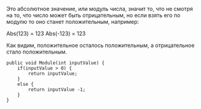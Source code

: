 Это абсолютное значение, или модуль числа, значит то, что не смотря на то, что число может быть отрицательным, но если взять его по модулю то оно станет положительным, например:

Abs(123) = 123
Abs(-123) = 123

Как видим, положительное осталось положительным, а отрицательное стало положительным.

```Csharp
public void Module(int inputValue) {
	if(inputValue > 0) {
		return inputValue;
	}
	else {
		return inputValue -1;
	}
}
```
